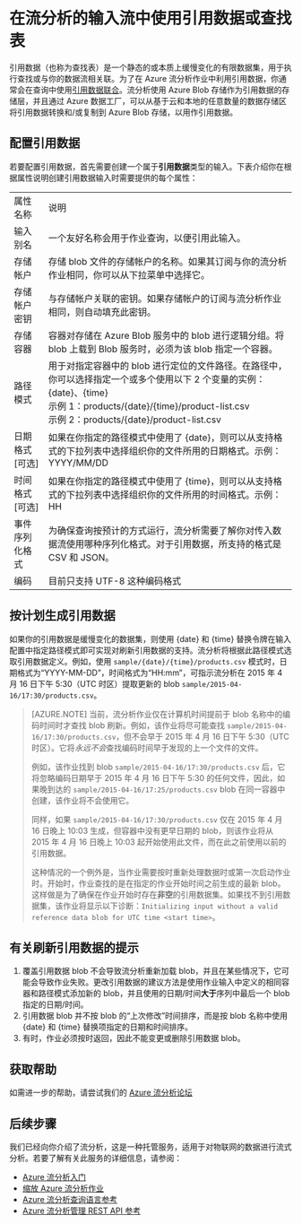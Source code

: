 <properties
	pageTitle="在流分析中使用引用数据和查找表 | Azure"
	description="在流分析查询中使用引用数据"
	keywords="查找表, 引用数据"
	services="stream-analytics"
	documentationCenter=""
	authors="jeffstokes72"
	manager="jhubbard"
	editor="cgronlun"/>  


<tags
	ms.service="stream-analytics"
	ms.devlang="na"
	ms.topic="article"
	ms.tgt_pltfrm="na"
	ms.workload="data-services"
	ms.date="09/26/2016"
	wacn.date="11/14/2016"/>  


# 在流分析的输入流中使用引用数据或查找表

引用数据（也称为查找表）是一个静态的或本质上缓慢变化的有限数据集，用于执行查找或与你的数据流相关联。为了在 Azure 流分析作业中利用引用数据，你通常会在查询中使用[引用数据联合](https://msdn.microsoft.com/zh-cn/library/azure/dn949258.aspx)。流分析使用 Azure Blob 存储作为引用数据的存储层，并且通过 Azure 数据工厂，可以从<!--[-->基于云和本地的任意数量的数据存储区<!--](/documentation/articles/data-factory-data-movement-activities/)-->将引用数据转换和/或复制到 Azure Blob 存储，以用作引用数据。

## 配置引用数据

若要配置引用数据，首先需要创建一个属于**引用数据**类型的输入。下表介绍你在根据属性说明创建引用数据输入时需要提供的每个属性：

<table>
<tbody>
<tr>
<td>属性名称</td>
<td>说明</td>
</tr>
<tr>
<td>输入别名</td>
<td>一个友好名称会用于作业查询，以便引用此输入。</td>
</tr>
<tr>
<td>存储帐户</td>
<td>存储 blob 文件的存储帐户的名称。如果其订阅与你的流分析作业相同，你可以从下拉菜单中选择它。</td>
</tr>
<tr>
<td>存储帐户密钥</td>
<td>与存储帐户关联的密钥。如果存储帐户的订阅与流分析作业相同，则自动填充此密钥。</td>
</tr>
<tr>
<td>存储容器</td>
<td>容器对存储在 Azure Blob 服务中的 blob 进行逻辑分组。将 blob 上载到 Blob 服务时，必须为该 blob 指定一个容器。</td>
</tr>
<tr>
<td>路径模式</td>
<td>用于对指定容器中的 blob 进行定位的文件路径。在路径中，你可以选择指定一个或多个使用以下 2 个变量的实例：<BR>{date}、{time}<BR>示例 1：products/{date}/{time}/product-list.csv<BR>示例 2：products/{date}/product-list.csv
</tr>
<tr>
<td>日期格式 [可选]</td>
<td>如果在你指定的路径模式中使用了 {date}，则可以从支持格式的下拉列表中选择组织你的文件所用的日期格式。示例：YYYY/MM/DD</td>
</tr>
<tr>
<td>时间格式 [可选]</td>
<td>如果在你指定的路径模式中使用了 {time}，则可以从支持格式的下拉列表中选择组织你的文件所用的时间格式。示例：HH</td>
</tr>
<tr>
<td>事件序列化格式</td>
<td>为确保查询按预计的方式运行，流分析需要了解你对传入数据流使用哪种序列化格式。对于引用数据，所支持的格式是 CSV 和 JSON。</td>
</tr>
<tr>
<td>编码</td>
<td>目前只支持 UTF-8 这种编码格式</td>
</tr>
</tbody>
</table>

## 按计划生成引用数据

如果你的引用数据是缓慢变化的数据集，则使用 {date} 和 {time} 替换令牌在输入配置中指定路径模式即可实现对刷新引用数据的支持。流分析将根据此路径模式选取引用数据定义。例如，使用 `sample/{date}/{time}/products.csv` 模式时，日期格式为“YYYY-MM-DD”，时间格式为“HH:mm”，可指示流分析在 2015 年 4 月 16 日下午 5:30（UTC 时区）提取更新的 blob `sample/2015-04-16/17:30/products.csv`。

> [AZURE.NOTE] 当前，流分析作业仅在计算机时间提前于 blob 名称中的编码时间时才查找 blob 刷新。例如，该作业将尽可能查找 `sample/2015-04-16/17:30/products.csv`，但不会早于 2015 年 4 月 16 日下午 5:30（UTC 时区）。它将*永远不会*查找编码时间早于发现的上一个文件的文件。
> 
> 例如，该作业找到 blob `sample/2015-04-16/17:30/products.csv` 后，它将忽略编码日期早于 2015 年 4 月 16 日下午 5:30 的任何文件，因此，如果晚到达的 `sample/2015-04-16/17:25/products.csv` blob 在同一容器中创建，该作业将不会使用它。
> 
> 同样，如果 `sample/2015-04-16/17:30/products.csv` 仅在 2015 年 4 月 16 日晚上 10:03 生成，但容器中没有更早日期的 blob，则该作业将从 2015 年 4 月 16 日晚上 10:03 起开始使用此文件，而在此之前使用以前的引用数据。
> 
> 这种情况的一个例外是，当作业需要按时重新处理数据时或第一次启动作业时。开始时，作业查找的是在指定的作业开始时间之前生成的最新 blob。这样做是为了确保在作业开始时存在**非空**的引用数据集。如果找不到引用数据集，该作业将显示以下诊断：`Initializing input without a valid reference data blob for UTC time <start time>`。



## 有关刷新引用数据的提示 ##

1. 覆盖引用数据 blob 不会导致流分析重新加载 blob，并且在某些情况下，它可能会导致作业失败。更改引用数据的建议方法是使用作业输入中定义的相同容器和路径模式添加新的 blob，并且使用的日期/时间**大于**序列中最后一个 blob 指定的日期/时间。
2.	引用数据 blob 并不按 blob 的“上次修改”时间排序，而是按 blob 名称中使用 {date} 和 {time} 替换项指定的日期和时间排序。
3.	有时，作业必须按时返回，因此不能变更或删除引用数据 blob。

## 获取帮助
如需进一步的帮助，请尝试我们的 [Azure 流分析论坛](https://social.msdn.microsoft.com/Forums/zh-cn/home?forum=AzureStreamAnalytics)

## 后续步骤
我们已经向你介绍了流分析，这是一种托管服务，适用于对物联网的数据进行流式分析。若要了解有关此服务的详细信息，请参阅：

- [Azure 流分析入门](/documentation/articles/stream-analytics-get-started/)
- [缩放 Azure 流分析作业](/documentation/articles/stream-analytics-scale-jobs/)
- [Azure 流分析查询语言参考](https://msdn.microsoft.com/zh-cn/library/azure/dn834998.aspx)
- [Azure 流分析管理 REST API 参考](https://msdn.microsoft.com/zh-cn/library/azure/dn835031.aspx)

<!--Link references-->

[stream.analytics.developer.guide]: /documentation/articles/stream-analytics-developer-guide/
[stream.analytics.scale.jobs]: /documentation/articles/stream-analytics-scale-jobs/
[stream.analytics.introduction]: /documentation/articles/stream-analytics-introduction/
[stream.analytics.get.started]: /documentation/articles/stream-analytics-get-started/
[stream.analytics.query.language.reference]: https://msdn.microsoft.com/zh-cn/library/dn834998.aspx
[stream.analytics.rest.api.reference]: https://msdn.microsoft.com/zh-cn/library/dn835031.aspx

<!---HONumber=Mooncake_1107_2016-->